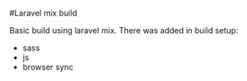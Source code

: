 #Laravel mix build

Basic build using laravel mix. There was added in build setup:

- sass
- js
- browser sync